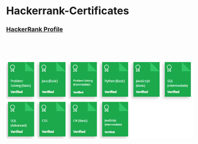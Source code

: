# Hackerrank-Certificates
<a href="https://www.hackerrank.com/tambolisaklait20?hr_r=1"><h3>HackerRank Profile<h3><a><br><br>
<img src="assets/Certificates/overall.png">
